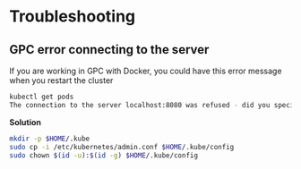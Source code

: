 # Troubleshooting

## GPC error connecting to the server 
If you are working in GPC with Docker, you could have this error message when you restart the cluster
```bash
kubectl get pods
The connection to the server localhost:8080 was refused - did you specify the right host or port?
```
**Solution**
```bash
mkdir -p $HOME/.kube
sudo cp -i /etc/kubernetes/admin.conf $HOME/.kube/config
sudo chown $(id -u):$(id -g) $HOME/.kube/config
```